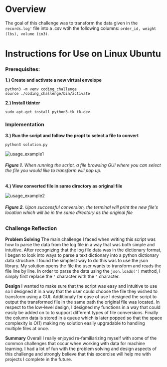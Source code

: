 # Overview
The goal of this challenge was to transform the data given in the ```records.log'``` file into a .csv wtih the following columns: ```order_id, weight (lbs), volume (in3)```. 

# Instructions for Use on Linux Ubuntu

### Prerequisites:

**1.) Create and activate a new virtual envelope**
```
python3 -m venv coding_challenge 
source ./coding_challenge/bin/activate
```

**2.) Install tkinter**
```
sudo apt-get install python3-tk tk-dev
```


### Implementation

**3.) Run the script and follow the propt to select a file to convert**
```
python3 solution.py
```
![usage_example1](https://user-images.githubusercontent.com/8731829/97803340-25d90980-1c0f-11eb-8a33-b5b3db070c3d.png)
###### **Figure 1.** When running the script, a file browsing GUI where you can select the file you would like to transform will pop up.

**4.) View converted file in same directory as original file**

![usage_example2](https://user-images.githubusercontent.com/8731829/97803348-2b365400-1c0f-11eb-9aec-dd38b8e2c074.png)

###### **Figure 2.** Upon successful conversion, the terminal will print the new file's location which will be in the same directory as the original file

### Challenge Reflection

**Problem Solving**
The main challenge I faced when writing this script was how to parse the data from the log file in a way that was both simple and intuitive.  After recognizing that the log file data was in the dictionary format, I began to look into ways to parse a text dictionary into a python dictionary data structure.  I found the simplest way to do this was to use the json library.  My solution opens the file the user wants to transform and reads the file line by line.  In order to parse the data using the ```json.loads(')``` method, I simply first replace the ```'``` character with the ```"``` character.  

**Design**
I wanted to make sure that the script was easy and intuitive to use so I designed it in a way that the user could choose the file they wished to transform using a GUI.  Additionaly for ease of use I designed the script to output the transformed file in the same path the original file was located.  In respect to the low-level design, I designed my functions in a way that could easily be added on to to support different types of file conversions.  Finally the column data is stored in a queue which is later popped so that the space complexity is O(1) making my solution easily upgradable to handling multiple files at once.

**Summary**
Overall I really enjoyed re-familiarizing myself with some of the common challenges that occur when working with data for machine learning.  I had a lot of fun with the problem solving and design aspects of this challenge and strongly believe that this excercise will help me with projects I complete in the future.
